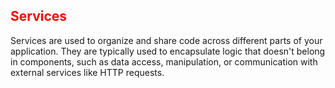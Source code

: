 ## Services

Services are used to organize and share code across different parts of your application. They are typically used to encapsulate logic that doesn't belong in components, such as data access, manipulation, or communication with external services like HTTP requests.



<style>
  h2 {
    color: red;
  }
</style>